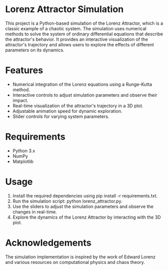 # Lorenz Attractor Simulation
This project is a Python-based simulation of the Lorenz Attractor, which is a classic example of a chaotic system. The simulation uses numerical methods to solve the system of ordinary differential equations that describe the attractor's behavior. It provides an interactive visualization of the attractor's trajectory and allows users to explore the effects of different parameters on its dynamics.

# Features
+ Numerical integration of the Lorenz equations using a Runge-Kutta method.
+ Interactive controls to adjust simulation parameters and observe their impact.
+ Real-time visualization of the attractor's trajectory in a 3D plot.
+ Adjustable animation speed for dynamic exploration.
+ Slider controls for varying system parameters.

# Requirements
+ Python 3.x
+ NumPy
+ Matplotlib

# Usage
1. Install the required dependencies using pip install -r requirements.txt.
2. Run the simulation script: python lorenz_attractor.py.
3. Use the sliders to adjust the simulation parameters and observe the changes in real-time.
4. Explore the dynamics of the Lorenz Attractor by interacting with the 3D plot.

# Acknowledgements
The simulation implementation is inspired by the work of Edward Lorenz and various resources on computational physics and chaos theory.
